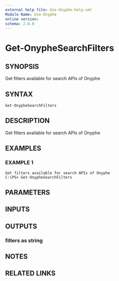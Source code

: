 ```yaml
---
external help file: Use-Onyphe-help.xml
Module Name: Use-Onyphe
online version:
schema: 2.0.0
---
```


# Get-OnypheSearchFilters

## SYNOPSIS
Get filters available for search APIs of Onyphe

## SYNTAX

```
Get-OnypheSearchFilters
```

## DESCRIPTION
Get filters available for search APIs of Onyphe

## EXAMPLES

### EXAMPLE 1
```
Get filters available for search APIs of Onyphe
C:\PS> Get-OnypheSearchFilters
```

## PARAMETERS

## INPUTS

## OUTPUTS

### filters as string
## NOTES

## RELATED LINKS
